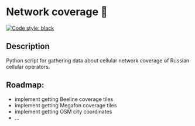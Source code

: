 # Network coverage 📱  
  
[![Code style: black](https://img.shields.io/badge/code%20style-black-000000.svg)](https://github.com/psf/black)

## Description  

Python script for gathering data about cellular network coverage of Russian cellular operators.  

## Roadmap:
- implement getting Beeline coverage tiles
- implement getting Megafon coverage tiles
- implement getting OSM city coordinates
- ...